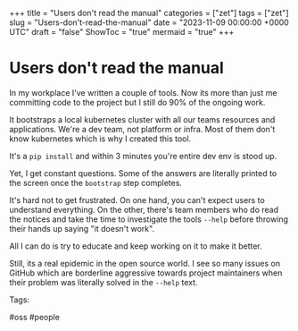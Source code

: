 +++
title = "Users don't read the manual"
categories = ["zet"]
tags = ["zet"]
slug = "Users-don't-read-the-manual"
date = "2023-11-09 00:00:00 +0000 UTC"
draft = "false"
ShowToc = "true"
mermaid = "true"
+++

# Users don't read the manual

In my workplace I've written a couple of tools. Now its more than just me
committing code to the project but I still do 90% of the ongoing work.

It bootstraps a local kubernetes cluster with all our teams resources 
and applications. We're a dev team, not platform or infra. Most of them
don't know kubernetes which is why I created this tool.

It's a `pip install` and within 3 minutes you're entire dev env is stood up.

Yet, I get constant questions. Some of the answers are literally printed
to the screen once the `bootstrap` step completes.

It's hard not to get frustrated. On one hand, you can't expect users to 
understand everything. On the other, there's team members who do read 
the notices and take the time to investigate the tools `--help` before
throwing their hands up saying "it doesn't work".

All I can do is try to educate and keep working on it to make it better.

Still, its a real epidemic in the open source world. I see so many issues
on GitHub which are borderline aggressive towards project maintainers when
their problem was literally solved in the `--help` text.

Tags:

  #oss #people

